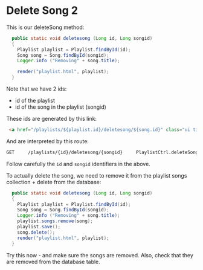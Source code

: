 # Delete Song 2

This is our deleteSong method:

~~~java
  public static void deletesong (Long id, Long songid)
  {
    Playlist playlist = Playlist.findById(id);
    Song song = Song.findById(songid);
    Logger.info ("Removing" + song.title);

    render("playlist.html", playlist);
  }
~~~

Note that we have 2 ids:

- id of the playlist
- id of the song in the playlist (songid)

These ids are generated by this link:

~~~html
 <a href="/playlists/${playlist.id}/deletesong/${song.id}" class="ui tiny red button">Delete Song</a>
~~~

And are interpreted by this route:

~~~markdown
GET     /playlists/{id}/deletesong/{songid}     PlaylistCtrl.deleteSong
~~~

Follow carefully the `id` and `songid` identifiers in the above.

To actually delete the song, we need to remove it from the playlist songs collection + delete from the database:

~~~java
  public static void deletesong (Long id, Long songid)
  {
    Playlist playlist = Playlist.findById(id);
    Song song = Song.findById(songid);
    Logger.info ("Removing" + song.title);
    playlist.songs.remove(song);
    playlist.save();
    song.delete();
    render("playlist.html", playlist);
  }
~~~


Try this now - and make sure the songs are removed. Also, check that they are removed from the database table.